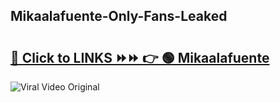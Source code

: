 
 ## Mikaalafuente-Only-Fans-Leaked

# <h2><a href="https://clipsfans.com/Mikaalafuente&ref=git">🔗 Click to LINKS ⏩⏩ 👉 🟢 Mikaalafuente </a></h2>

<a href="https://clipsfans.com/Mikaalafuente&ref=git" rel="nofollow" data-target="animated-image.originalLink"><img src="https://i.ibb.co.com/xMMVF88/686577567.gif" alt="Viral Video Original" style="max-width: 100%; display: inline-block;" data-target="animated-image.originalImage"></a>
